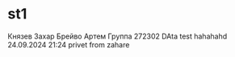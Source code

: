 # st1
Князев Захар
Брейво Артем
Группа 272302
 DAta test
hahahahd
24.09.2024 21:24
privet from zahare
